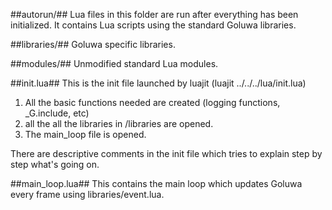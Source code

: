 ##autorun/##
Lua files in this folder are run after everything has been initialized. It contains Lua scripts using the standard Goluwa libraries.

##libraries/##
Goluwa specific libraries.

##modules/##
Unmodified standard Lua modules.

##init.lua##
This is the init file launched by luajit (luajit ../../../lua/init.lua)

1. All the basic functions needed are created (logging functions, _G.include, etc) 
2. all the all the libraries in /libraries are opened. 
3. The main_loop file is opened.

There are descriptive comments in the init file which tries to explain step by step what's going on.

##main_loop.lua##
This contains the main loop which updates Goluwa every frame using libraries/event.lua.
